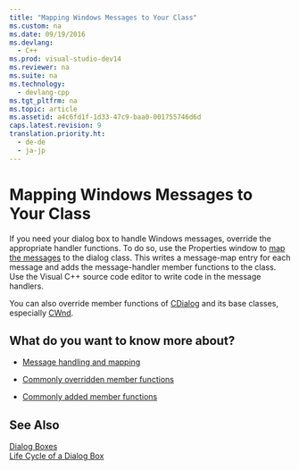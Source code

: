 ```yaml
---
title: "Mapping Windows Messages to Your Class"
ms.custom: na
ms.date: 09/19/2016
ms.devlang: 
  - C++
ms.prod: visual-studio-dev14
ms.reviewer: na
ms.suite: na
ms.technology: 
  - devlang-cpp
ms.tgt_pltfrm: na
ms.topic: article
ms.assetid: a4c6fd1f-1d33-47c9-baa0-001755746d6d
caps.latest.revision: 9
translation.priority.ht: 
  - de-de
  - ja-jp
---
```

# Mapping Windows Messages to Your Class
If you need your dialog box to handle Windows messages, override the appropriate handler functions. To do so, use the Properties window to [map the messages](../vs140/Mapping-Messages-to-Functions.md) to the dialog class. This writes a message-map entry for each message and adds the message-handler member functions to the class. Use the Visual C++ source code editor to write code in the message handlers.  
  
 You can also override member functions of [CDialog](../vs140/CDialog-Class.md) and its base classes, especially [CWnd](../vs140/CWnd-Class.md).  
  
## What do you want to know more about?  
  
-   [Message handling and mapping](../vs140/Message-Handling-and-Mapping.md)  
  
-   [Commonly overridden member functions](../vs140/Commonly-Overridden-Member-Functions.md)  
  
-   [Commonly added member functions](../vs140/Commonly-Added-Member-Functions.md)  
  
## See Also  
 [Dialog Boxes](../vs140/Dialog-Boxes.md)   
 [Life Cycle of a Dialog Box](../vs140/Life-Cycle-of-a-Dialog-Box.md)
